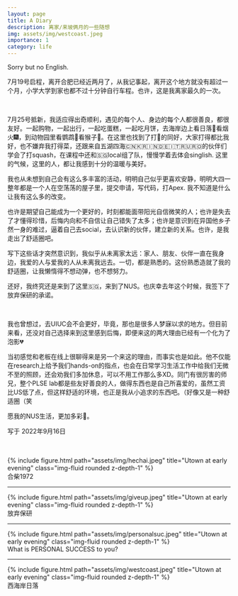 ```yaml
---
layout: page
title: A Diary
description: 离家/来坡俩月的一些随想 
img: assets/img/westcoast.jpeg
importance: 1
category: life
---
```


Sorry but no English.

7月19号启程，离开合肥已经近两月了，从我记事起，离开这个地方就没有超过一个月，小学大学到家也都不过十分钟自行车程。也许，这是我离家最久的一次。

<br>

7月25号抵新，我适应得出奇顺利，遇见的每个人、身边的每个人都很善良，都很友好。一起购物，一起出行，一起吃蛋糕，一起吃月饼，去海岸边上看日落🌄看烟火🎆，到动物园里看鹦鹉🦜看猴子🐒。在这里也找到了打🏸️的同好，大家打得都比我好，也不嫌弃我打得菜，还跟来自五湖四海🇨🇳🇰🇷🇮🇳🇩🇪🇮🇹🇷🇺🇷🇴的伙伴们学会了打squash，在课程中还和🇸🇬local组了队，慢慢学着去体会singlish. 这里的气候，这里的人，都让我感到十分的温暖与美好。

我也从未想到自己会有这么多丰富的活动，明明自己似乎更喜欢安静，明明大四一整年都是一个人在空荡荡的屋子里，提交申请，写代码，打Apex. 我不知道是什么让我有这么多的改变。

也许是期望自己能成为一个更好的，时刻都能面带阳光自信微笑的人；也许是失去了才懂得珍惜，后悔内向和不自信让自己错失了太多；也许是意识到在异国他乡孑然一身的难过，逼着自己去social，去认识新的伙伴，建立新的关系。也许，是我走出了舒适圈吧。

写下这些话才突然意识到，我似乎从未离家太远：家人、朋友、伙伴一直在我身边，我爱的人与爱我的人从未离我远去。一切，都是熟悉的。这份熟悉造就了我的舒适圈，让我懒惰得不想动弹，也不想努力。

还好，我终究还是来到了这里🇸🇬，来到了NUS。也庆幸去年这个时候，我签下了放弃保研的承诺。

<br>

我也曾想过，去UIUC会不会更好，毕竟，那也是很多人梦寐以求的地方。但目前来看，还没对自己选择来到这里感到后悔，即便来这的两大理由已经有一个化为了泡影💔 

当初感觉和老板在线上很聊得来是另一个来这的理由，而事实也是如此。他不仅能在research上给予我们hands-on的指点，也会在日常学习生活工作中给我们无微不至的照顾，还会劝我们多加休息，可以不用工作那么多XD。同门有很厉害的师兄，整个PLSE lab都是些友好善良的人，做得东西也是自己所喜爱的，虽然工资比US低了点，但这样舒适的环境，也正是我从小追求的东西吧。（好像又是一种舒适圈（笑

愿我的NUS生活，更加多彩🌈。

写于 2022年9月16日


<br>
<br>

<div class="row">
    <div class="col-sm mt-3 mt-md-0">
        {% include figure.html path="assets/img/hechai.jpeg" title="Utown at early evening" class="img-fluid rounded z-depth-1" %}
    </div>
</div>
<div class="caption">
    合柴1972 
</div>
<hr>
<div class="row">
    <div class="col-sm mt-3 mt-md-0">
        {% include figure.html path="assets/img/giveup.jpeg" title="Utown at early evening" class="img-fluid rounded z-depth-1" %}
    </div>
</div>
<div class="caption">
    放弃保研
</div>
<hr>
<div class="row">
    <div class="col-sm mt-3 mt-md-0">
        {% include figure.html path="assets/img/personalsuc.jpeg" title="Utown at early evening" class="img-fluid rounded z-depth-1" %}
    </div>
</div>
<div class="caption">
    What is PERSONAL SUCCESS to you?
</div>
<hr>
<div class="row">
    <div class="col-sm mt-3 mt-md-0">
        {% include figure.html path="assets/img/westcoast.jpeg" title="Utown at early evening" class="img-fluid rounded z-depth-1" %}
    </div>
</div>
<div class="caption">
    西海岸日落
</div>